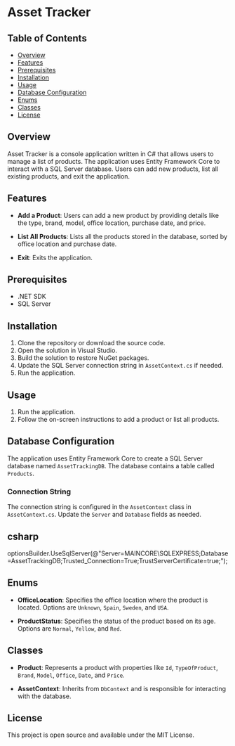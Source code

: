 # Asset Tracker

## Table of Contents

- [Overview](#overview)
- [Features](#features)
- [Prerequisites](#prerequisites)
- [Installation](#installation)
- [Usage](#usage)
- [Database Configuration](#database-configuration)
- [Enums](#enums)
- [Classes](#classes)
- [License](#license)

## Overview

Asset Tracker is a console application written in C# that allows users to manage a list of products. The application uses Entity Framework Core to interact with a SQL Server database. Users can add new products, list all existing products, and exit the application.

## Features

- **Add a Product**: Users can add a new product by providing details like the type, brand, model, office location, purchase date, and price.
  
- **List All Products**: Lists all the products stored in the database, sorted by office location and purchase date.

- **Exit**: Exits the application.

## Prerequisites

- .NET SDK
- SQL Server

## Installation

1. Clone the repository or download the source code.
2. Open the solution in Visual Studio.
3. Build the solution to restore NuGet packages.
4. Update the SQL Server connection string in `AssetContext.cs` if needed.
5. Run the application.

## Usage

1. Run the application.
2. Follow the on-screen instructions to add a product or list all products.

## Database Configuration

The application uses Entity Framework Core to create a SQL Server database named `AssetTrackingDB`. The database contains a table called `Products`.

### Connection String

The connection string is configured in the `AssetContext` class in `AssetContext.cs`. Update the `Server` and `Database` fields as needed.

## csharp
optionsBuilder.UseSqlServer(@"Server=MAINCORE\\SQLEXPRESS;Database=AssetTrackingDB;Trusted_Connection=True;TrustServerCertificate=true;");

## Enums

- **OfficeLocation**: Specifies the office location where the product is located. Options are `Unknown`, `Spain`, `Sweden`, and `USA`.

- **ProductStatus**: Specifies the status of the product based on its age. Options are `Normal`, `Yellow`, and `Red`.

## Classes

- **Product**: Represents a product with properties like `Id`, `TypeOfProduct`, `Brand`, `Model`, `Office`, `Date`, and `Price`.

- **AssetContext**: Inherits from `DbContext` and is responsible for interacting with the database.

## License

This project is open source and available under the MIT License.
